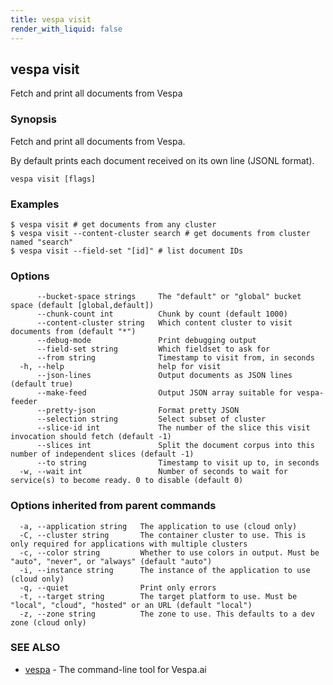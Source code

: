 ```yaml
---
title: vespa visit
render_with_liquid: false
---
```


## vespa visit

Fetch and print all documents from Vespa

### Synopsis

Fetch and print all documents from Vespa.

By default prints each document received on its own line (JSONL format).


```
vespa visit [flags]
```

### Examples

```
$ vespa visit # get documents from any cluster
$ vespa visit --content-cluster search # get documents from cluster named "search"
$ vespa visit --field-set "[id]" # list document IDs

```

### Options

```
      --bucket-space strings     The "default" or "global" bucket space (default [global,default])
      --chunk-count int          Chunk by count (default 1000)
      --content-cluster string   Which content cluster to visit documents from (default "*")
      --debug-mode               Print debugging output
      --field-set string         Which fieldset to ask for
      --from string              Timestamp to visit from, in seconds
  -h, --help                     help for visit
      --json-lines               Output documents as JSON lines (default true)
      --make-feed                Output JSON array suitable for vespa-feeder
      --pretty-json              Format pretty JSON
      --selection string         Select subset of cluster
      --slice-id int             The number of the slice this visit invocation should fetch (default -1)
      --slices int               Split the document corpus into this number of independent slices (default -1)
      --to string                Timestamp to visit up to, in seconds
  -w, --wait int                 Number of seconds to wait for service(s) to become ready. 0 to disable (default 0)
```

### Options inherited from parent commands

```
  -a, --application string   The application to use (cloud only)
  -C, --cluster string       The container cluster to use. This is only required for applications with multiple clusters
  -c, --color string         Whether to use colors in output. Must be "auto", "never", or "always" (default "auto")
  -i, --instance string      The instance of the application to use (cloud only)
  -q, --quiet                Print only errors
  -t, --target string        The target platform to use. Must be "local", "cloud", "hosted" or an URL (default "local")
  -z, --zone string          The zone to use. This defaults to a dev zone (cloud only)
```

### SEE ALSO

* [vespa](vespa.html)	 - The command-line tool for Vespa.ai

